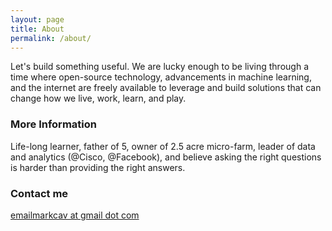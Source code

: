 ```yaml
---
layout: page
title: About
permalink: /about/
---
```


Let's build something useful. We are lucky enough to be living through a time where open-source technology, advancements in machine learning, and the internet are freely available to leverage and build solutions that can change how we live, work, learn, and play.

### More Information

Life-long learner, father of 5, owner of 2.5 acre micro-farm, leader of data and analytics (@Cisco, @Facebook), and believe asking the right questions is harder than providing the right answers.   

### Contact me

[emailmarkcav at gmail dot com](mailto:emailmarkcav@gmail.com)
